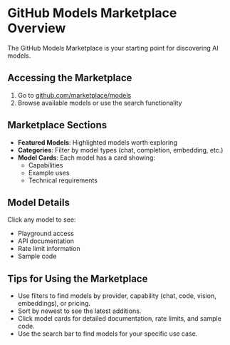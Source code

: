 # GitHub Models Marketplace Overview

The GitHub Models Marketplace is your starting point for discovering AI models.

## Accessing the Marketplace
1. Go to [github.com/marketplace/models](https://github.com/marketplace/models)
2. Browse available models or use the search functionality

## Marketplace Sections
- **Featured Models**: Highlighted models worth exploring
- **Categories**: Filter by model types (chat, completion, embedding, etc.)
- **Model Cards**: Each model has a card showing:
  - Capabilities
  - Example uses
  - Technical requirements

## Model Details
Click any model to see:
- Playground access
- API documentation
- Rate limit information
- Sample code

## Tips for Using the Marketplace
- Use filters to find models by provider, capability (chat, code, vision, embeddings), or pricing.
- Sort by newest to see the latest additions.
- Click model cards for detailed documentation, rate limits, and sample code.
- Use the search bar to find models for your specific use case.